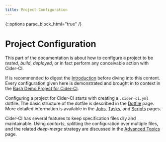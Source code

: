 ```yaml
---
title: Project Configuration
---
```

{::options parse_block_html="true" /}

# Project Configuration

This part of the documentation is about how to configure a project to be
_tested_, _build_, _deployed_, or in fact perform any conceivable action with
Cider-CI.

If is recommended to digest the [Introduction][] before diving into this
content. Every configuration given here is demonstrated and brought in to
context in the [Bash Demo Project for Cider-CI][].


Configuring a project for Cider-CI starts with creating a `.cider-ci.yml`
dotfile. The basic structure of the dotfile is described in the [Dotfile][]
page. More detailed information is available in the [Jobs][], [Tasks][], and
[Scripts][] pages.

Cider-CI has several features to keep specification files dry and maintainable.
Using *contexts*, splitting the configuration over multiple files, and the
related *deep-merge* strategy are discussed in the [Advanced Topics][] page.


  [Bash Demo Project for Cider-CI]: https://github.com/cider-ci/cider-ci_demo-project-bash
  [Dotfile]: /project-configuration/dotfile.html
  [Jobs]: /project-configuration/jobs.html
  [Tasks]: /project-configuration/tasks.html
  [Scripts]: /project-configuration/scripts.html
  [Advanced Topics]: /project-configuration/advanced.html
  [Introduction]: /introduction/index.html

